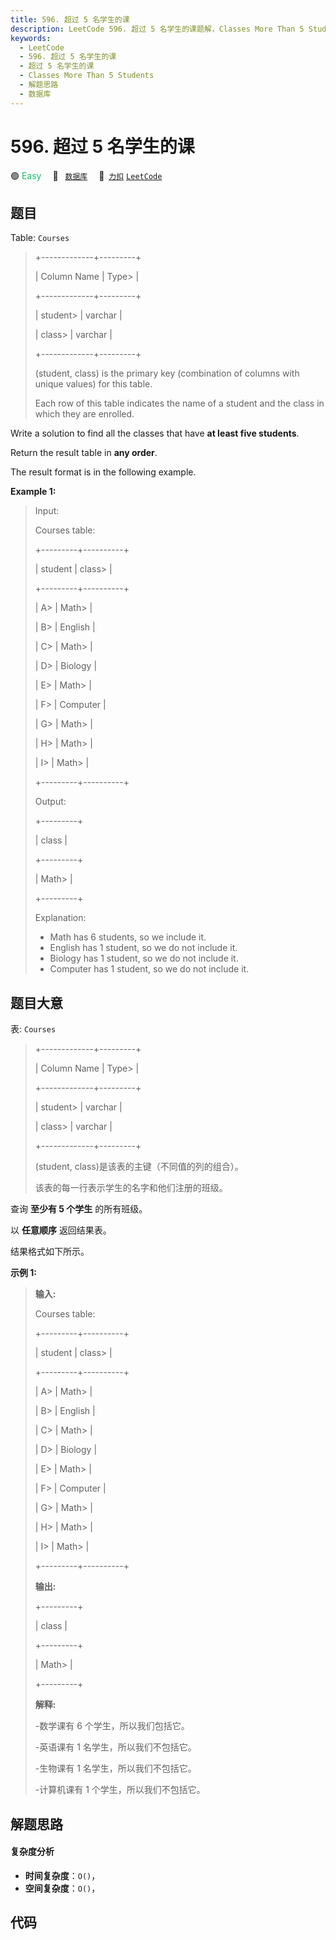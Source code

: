 ```yaml
---
title: 596. 超过 5 名学生的课
description: LeetCode 596. 超过 5 名学生的课题解，Classes More Than 5 Students，包含解题思路、复杂度分析以及完整的 JavaScript 代码实现。
keywords:
  - LeetCode
  - 596. 超过 5 名学生的课
  - 超过 5 名学生的课
  - Classes More Than 5 Students
  - 解题思路
  - 数据库
---
```


# 596. 超过 5 名学生的课

🟢 <font color=#15bd66>Easy</font>&emsp; 🔖&ensp; [`数据库`](/tag/database.md)&emsp; 🔗&ensp;[`力扣`](https://leetcode.cn/problems/classes-more-than-5-students) [`LeetCode`](https://leetcode.com/problems/classes-more-than-5-students)

## 题目

Table: `Courses`

> 
> 
> 
> 
> 
> +-------------+---------+
> 
> | Column Name | Type> 
> |
> 
> +-------------+---------+
> 
> | student> 
>  | varchar |
> 
> | class> 
>    | varchar |
> 
> +-------------+---------+
> 
> (student, class) is the primary key (combination of columns with unique values) for this table.
> 
> Each row of this table indicates the name of a student and the class in which they are enrolled.
> 
> 



Write a solution to find all the classes that have **at least five students**.

Return the result table in **any order**.

The result format is in the following example.



**Example 1:**

> Input: 
> 
> Courses table:
> 
> +---------+----------+
> 
> | student | class> 
> |
> 
> +---------+----------+
> 
> | A> 
>    | Math> 
>  |
> 
> | B> 
>    | English  |
> 
> | C> 
>    | Math> 
>  |
> 
> | D> 
>    | Biology  |
> 
> | E> 
>    | Math> 
>  |
> 
> | F> 
>    | Computer |
> 
> | G> 
>    | Math> 
>  |
> 
> | H> 
>    | Math> 
>  |
> 
> | I> 
>    | Math> 
>  |
> 
> +---------+----------+
> 
> Output: 
> 
> +---------+
> 
> | class   |
> 
> +---------+
> 
> | Math> 
> |
> 
> +---------+
> 
> Explanation: 
> - Math has 6 students, so we include it.
> - English has 1 student, so we do not include it.
> - Biology has 1 student, so we do not include it.
> - Computer has 1 student, so we do not include it.
> 
> 


## 题目大意

表: `Courses`

> 
> 
> 
> 
> 
> +-------------+---------+
> 
> | Column Name | Type> 
> |
> 
> +-------------+---------+
> 
> | student> 
>  | varchar |
> 
> | class> 
>    | varchar |
> 
> +-------------+---------+
> 
> (student, class)是该表的主键（不同值的列的组合）。
> 
> 该表的每一行表示学生的名字和他们注册的班级。
> 
> 



查询 **至少有 5 个学生** 的所有班级。

以 **任意顺序** 返回结果表。

结果格式如下所示。



**示例 1:**

> 
> 
> 
> 
> 
> **输入:** 
> 
> Courses table:
> 
> +---------+----------+
> 
> | student | class> 
> |
> 
> +---------+----------+
> 
> | A> 
>    | Math> 
>  |
> 
> | B> 
>    | English  |
> 
> | C> 
>    | Math> 
>  |
> 
> | D> 
>    | Biology  |
> 
> | E> 
>    | Math> 
>  |
> 
> | F> 
>    | Computer |
> 
> | G> 
>    | Math> 
>  |
> 
> | H> 
>    | Math> 
>  |
> 
> | I> 
>    | Math> 
>  |
> 
> +---------+----------+
> 
> **输出:** 
> 
> +---------+ 
> 
> | class   | 
> 
> +---------+ 
> 
> | Math> 
> | 
> 
> +---------+
> 
> **解释:**
> 
> -数学课有 6 个学生，所以我们包括它。
> 
> -英语课有 1 名学生，所以我们不包括它。
> 
> -生物课有 1 名学生，所以我们不包括它。
> 
> -计算机课有 1 个学生，所以我们不包括它。


## 解题思路

#### 复杂度分析

- **时间复杂度**：`O()`，
- **空间复杂度**：`O()`，

## 代码

```javascript

```